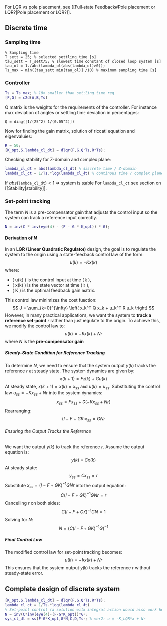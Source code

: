 For LQR vs pole placement, see [[Full-state Feedback#Pole placement or LQR?|Pole placement or LQR?]].
## Discrete time
### Sampling time
```maltab
% Sampling time
T_sett = 25; % selected settling time [s]
tau_sett = T_sett/5; % slowest time constant of closed loop system [s]
tau_ol = 1./abs(lambda_ol(abs(lambda_ol)>0));
Ts_max = min([tau_sett min(tau_ol)]./10) % maximum sampling time [s]
```
### Controller
```matlab
Ts = Ts_max; % 10x smaller than settling time req
[F,G] = c2d(A,B,Ts)
```
Q matrix is the weights for the requirements of the controller. For instance max deviation of angles or settling time deviation in percentages:
```maltab
Q = diag([1/(25^2) 1/(0.05^2)])
```
Now for finding the gain matrix, solution of riccati equation and eigenvaluies:
```matlab
R = 50;
[K_opt,S,lambda_cl_dt] = dlqr(F,G,Q*Ts,R*Ts);
```
Checking stability for Z-domain and complex plane:
```matlab
lambda_cl_dt = abs(lambda_cl_dt) % discrete time / Z-domain
lambda_cl_ct = 1/Ts.*log(lambda_cl_dt) % continous time / complex plane
```
If $abs(\texttt{lambda\_cl\_dt})<1$ => system is stable
For $\texttt{lambda\_cl\_ct}$ see section on [[Stability|stability]].
### Set-point tracking
The term $N$ is a pre-compensator gain that adjusts the control input so the system can track a reference input correctly.
``` matlab
N = inv(C * inv(eye(4) - (F - G * K_opt)) * G);
```
#### Derivation of $N$
In an **LQR (Linear Quadratic Regulator)** design, the goal is to regulate the system to the origin using a state-feedback control law of the form:
$$
u(k) = -K x(k)
$$where:
- \( u(k) \) is the control input at time \( k \),
- \( x(k) \) is the state vector at time \( k \),
- \( K \) is the optimal feedback gain matrix.

This control law minimizes the cost function:
$$
J = \sum_{k=0}^{\infty} \left( x_k^T Q x_k + u_k^T R u_k \right)
$$However, in many practical applications, we want the system to **track a reference set-point**  $r$  rather than just regulate to the origin. To achieve this, we modify the control law to:
$$
u(k) = -K x(k) + N r
$$
where $N$ is the **pre-compensator gain**.
##### Steady-State Condition for Reference Tracking
To determine $N$, we need to ensure that the system output $y(k)$ tracks the reference $r$ at steady state. The system dynamics are given by:
$$
x(k+1) = F x(k) + G u(k)
$$
At steady state, $x(k+1) = x(k) = x_{ss}$ and $u(k) = u_{ss}$. Substituting the control law $u_{ss} = -K x_{ss} + N r$ into the system dynamics:
$$
x_{ss} = F x_{ss} + G (-K x_{ss} + N r)
$$Rearranging:
$$
(I - F + G K) x_{ss} = G N r
$$
###### Ensuring the Output Tracks the Reference
We want the output $y(k)$ to track the reference $r$. Assume the output equation is:
$$
y(k) = C x(k)
$$
At steady state:
$$
y_{ss} = C x_{ss} = r
$$
Substitute $x_{ss} = (I - F + G K)^{-1} G N r$ into the output equation:
$$
C (I - F + G K)^{-1} G N r = r
$$
Cancelling $r$ on both sides:
$$
C (I - F + G K)^{-1} G N = 1
$$
Solving for $N$:
$$
N = \left( C (I - F + G K)^{-1} G \right)^{-1}
$$
##### Final Control Law

The modified control law for set-point tracking becomes:
$$
u(k) = -K x(k) + N r
$$
This ensures that the system output $y(k)$ tracks the reference $r$ without steady-state error.
## Complete design of discrete system
``` MATLAB
[K_opt,S,lambda_cl_dt] = dlqr(F,G,Q*Ts,R*Ts);
lambda_cl_ct = 1/Ts.*log(lambda_cl_dt)
% Set-point control (a solution with integral action would also work here)
N = inv(C*inv(eye(4)-(F-G*K_opt))*G);
sys_cl_dt = ss(F-G*K_opt,G*N,C,D,Ts); % ver2: u = -K_LQR*x + Nr
```
